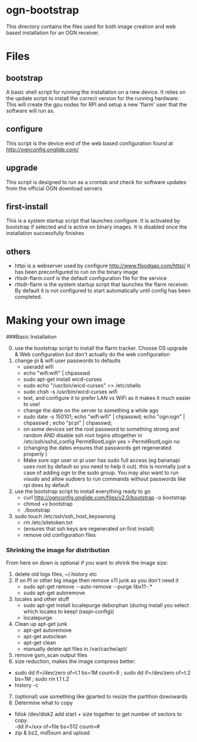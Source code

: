 ogn-bootstrap
=============

This directory contains the files used for both image creation and web based installation for an OGN receiver.

Files
=====

bootstrap
---------

A basic shell script for running the installation on a new device.  It relies on the update script to install the correct version for the running hardware.  This will create the gpu nodes for RPI and setup a new 'flarm' user that the software will run as.

configure
---------

This script is the device end of the web based configuration found at http://ognconfig.onglide.com/

upgrade
-------

This script is designed to run as a crontab and check for software updates from the official OGN download servers

first-install
-------------

This is a system startup script that launches configure.  It is activated by bootstrap if selected and is active on binary images.  It is disabled once the installation successfully finishes

others
------
- httpi is a webserver used by configure http://www.floodgap.com/httpi/  it has been preconfigured to run on the binary image
- rtlsdr-flarm.conf is the default configuration file for the service
- rtlsdr-flarm is the system startup script that launches the flarm receiver.  By default it is not configured to start automatically until config has been completed.


Making your own image
=====================	
###Basic Installation

 0. use the bootstrap script to install the flarm tracker.  Choose OS upgrade & Web configuration but don't actually do the 
    web configuration
 1. change pi & wifi user passwords to defaults
     - useradd wifi
     - echo "wifi:wifi" | chpasswd
     - sudo apt-get install wicd-curses
     - sudo echo "/usr/bin/wicd-curses" >> /etc/shells
     - sudo chsh -s /usr/bin/wicd-curses wifi
     - test, and configure it to prefer LAN vs WiFi as it makes it much easier to use!
     - change the date on the server to something a while ago
      - sudo date -s 150101; echo "wifi:wifi" | chpasswd; echo "ogn:ogn" | chpasswd ; echo "pi:pi" | chpasswd;
      - on some devices set the root password to something strong and random AND disable ssh root logins altogether in /etc/ssh/sshd_config PermitRootLogin yes > PermitRootLogin no
      - (changing the dates ensures that passwords get regenerated properly )
      - Make sure ogn user or pi user has sudo full access (eg bananapi uses root by default so you need to help it out).  this is normally just a case of adding ogn to the sudo group.  You may also want to run visudo and allow sudoers to run commands without passwords like rpi does by default
 2. use the bootstrap script to install everything ready to go
     - curl http://ognconfig.onglide.com/files/v2.0/bootstrap -o bootstrap
     - chmod +x bootstrap
     - ./bootstrap
 3. sudo touch /etc/ssh/ssh_host_keyswrong 
     - rm /etc/sitetoken.txt
     - (ensures that ssh keys are regenerated on first install)
     - remove old configuration files

### Shrinking the image for distribution
 From here on down is optional if you want to shrink the image size:
 1. delete old logs files, ~/.history etc
 2. If on PI or other big image then remove x11 junk as you don't need it
    - sudo apt-get remove --auto-remove --purge libx11-.*
    - sudo apt-get autoremove
 3. locales and other stuff
    - sudo apt-get install localepurge deborphan     (during install you select which locales to keep! (raspi-config))
    - localepurge
 4. Clean up apt-get junk
    - apt-get autoremove
    - apt-get autoclean
    - apt-get clean
    - manually delete apt files in /var/cache/apt/
 5. remove gsm_scan output files
 6. size reduction, makes the image compress better: 
   - sudo dd if=/dev/zero of=t.1 bs=1M count=8 ; sudo dd if=/dev/zero of=t.2 bs=1M ; sudo rm t.1 t.2
   - history -c
 7. (optional) use something like gparted to resize the partition downwards
 8. Determine what to copy
   - fdisk /dev/disk2
      add start + size together to get number of sectors to copy.  
   -dd if=/xxx of=file bs=512 count=#
   - zip & bz2, md5sum and upload
